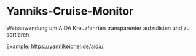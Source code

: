 # Yanniks-Cruise-Monitor
Webanwendung um AIDA Kreuzfahrten transparenter aufzulisten und zu sortieren

Example: https://yannikeichel.de/aida/